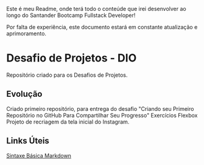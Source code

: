 Este é meu Readme, onde terá todo o conteúde que irei desenvolver ao longo do Santander Bootcamp Fullstack Developer!

Por falta de experiência, este documento estará em constante atualização e aprimoramento.

# Desafio de Projetos - DIO
Repositório criado para os Desafios de Projetos.

## Evolução

Criado primeiro repositório, para entrega do desafio "Criando seu Primeiro Repositório no GitHub Para Compartilhar Seu Progresso"
Exercícios Flexbox
Projeto de recriagem da tela inicial do Instagram.

## Links Úteis
[Sintaxe Básica Markdown](https://www.markdownguide.org/basic-syntax/)
